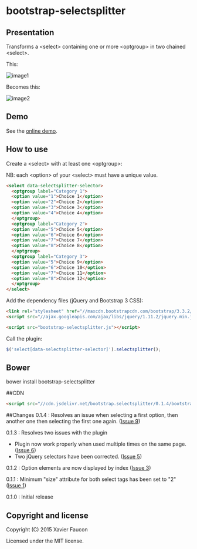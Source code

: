 # bootstrap-selectsplitter

## Presentation

Transforms a &lt;select&gt; containing one or more &lt;optgroup&gt; in two chained &lt;select&gt;.

This:

![image1](http://img4.hostingpics.net/pics/927121bootstrapselectsplitterimage1.png)

Becomes this:

![image2](http://img4.hostingpics.net/pics/997752bootstrapselectsplitterimage2.png)

## Demo

See the [online demo](http://jsfiddle.net/ae7fxdyy/98/).

## How to use

Create a &lt;select&gt; with at least one &lt;optgroup&gt;:

NB: each &lt;option&gt; of your &lt;select&gt; must have a unique value.

```HTML
<select data-selectsplitter-selector>
  <optgroup label="Category 1">
  <option value="1">Choice 1</option>
  <option value="2">Choice 2</option>
  <option value="3">Choice 3</option>
  <option value="4">Choice 4</option>
  </optgroup>
  <optgroup label="Category 2">
  <option value="5">Choice 5</option>
  <option value="6">Choice 6</option>
  <option value="7">Choice 7</option>
  <option value="8">Choice 8</option>
  </optgroup>
  <optgroup label="Category 3">
  <option value="5">Choice 9</option>
  <option value="6">Choice 10</option>
  <option value="7">Choice 11</option>
  <option value="8">Choice 12</option>
  </optgroup>
</select>
```

Add the dependency files (jQuery and Bootstrap 3 CSS):

```HTML
<link rel="stylesheet" href="//maxcdn.bootstrapcdn.com/bootstrap/3.3.2/css/bootstrap.min.css">
<script src="//ajax.googleapis.com/ajax/libs/jquery/1.11.2/jquery.min.js"></script>

<script src="bootstrap-selectsplitter.js"></script>
```

Call the plugin:
```JavaScript
$('select[data-selectsplitter-selector]').selectsplitter();
```

## Bower
bower install bootstrap-selectsplitter

##CDN

```HTML
<script src="//cdn.jsdelivr.net/bootstrap.selectsplitter/0.1.4/bootstrap-selectsplitter.min.js"></script>
```

##Changes
0.1.4 : Resolves an issue when selecting a first option, then another one then selecting the first one again. ([Issue 9](https://github.com/xavierfaucon/bootstrap-selectsplitter/issues/9))

0.1.3 : Resolves two issues with the plugin
  - Plugin now work properly when used multiple times on the same page. ([Issue 6](https://github.com/xavierfaucon/bootstrap-selectsplitter/issues/6))
  - Two jQuery selectors have been corrected. ([Issue 5](https://github.com/xavierfaucon/bootstrap-selectsplitter/issues/5))

0.1.2 : Option elements are now displayed by index ([Issue 3](https://github.com/xavierfaucon/bootstrap-selectsplitter/issues/3))

0.1.1 : Minimum "size" attribute for both select tags has been set to "2" ([Issue 1](https://github.com/xavierfaucon/bootstrap-selectsplitter/issues/1))

0.1.0 : Initial release


## Copyright and license

Copyright (C) 2015 Xavier Faucon

Licensed under the MIT license. 

